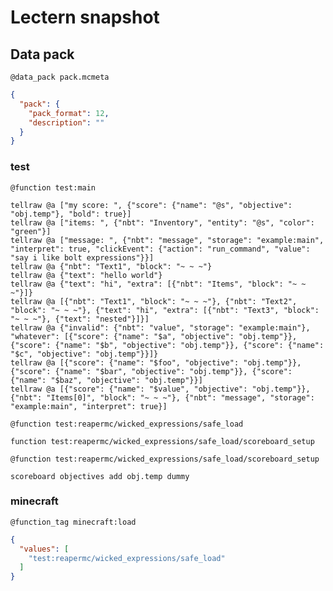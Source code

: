 # Lectern snapshot

## Data pack

`@data_pack pack.mcmeta`

```json
{
  "pack": {
    "pack_format": 12,
    "description": ""
  }
}
```

### test

`@function test:main`

```mcfunction
tellraw @a ["my score: ", {"score": {"name": "@s", "objective": "obj.temp"}, "bold": true}]
tellraw @a ["items: ", {"nbt": "Inventory", "entity": "@s", "color": "green"}]
tellraw @a ["message: ", {"nbt": "message", "storage": "example:main", "interpret": true, "clickEvent": {"action": "run_command", "value": "say i like bolt expressions"}}]
tellraw @a {"nbt": "Text1", "block": "~ ~ ~"}
tellraw @a {"text": "hello world"}
tellraw @a {"text": "hi", "extra": [{"nbt": "Items", "block": "~ ~ ~"}]}
tellraw @a [{"nbt": "Text1", "block": "~ ~ ~"}, {"nbt": "Text2", "block": "~ ~ ~"}, {"text": "hi", "extra": [{"nbt": "Text3", "block": "~ ~ ~"}, {"text": "nested"}]}]
tellraw @a {"invalid": {"nbt": "value", "storage": "example:main"}, "whatever": [{"score": {"name": "$a", "objective": "obj.temp"}}, {"score": {"name": "$b", "objective": "obj.temp"}}, {"score": {"name": "$c", "objective": "obj.temp"}}]}
tellraw @a [{"score": {"name": "$foo", "objective": "obj.temp"}}, {"score": {"name": "$bar", "objective": "obj.temp"}}, {"score": {"name": "$baz", "objective": "obj.temp"}}]
tellraw @a [{"score": {"name": "$value", "objective": "obj.temp"}}, {"nbt": "Items[0]", "block": "~ ~ ~"}, {"nbt": "message", "storage": "example:main", "interpret": true}]
```

`@function test:reapermc/wicked_expressions/safe_load`

```mcfunction
function test:reapermc/wicked_expressions/safe_load/scoreboard_setup
```

`@function test:reapermc/wicked_expressions/safe_load/scoreboard_setup`

```mcfunction
scoreboard objectives add obj.temp dummy
```

### minecraft

`@function_tag minecraft:load`

```json
{
  "values": [
    "test:reapermc/wicked_expressions/safe_load"
  ]
}
```
